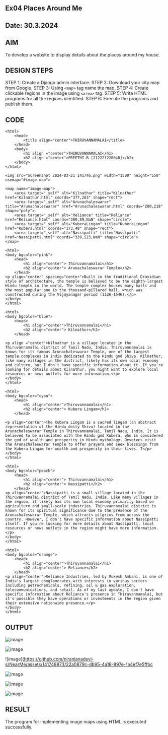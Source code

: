 ## Ex04 Places Around Me
## Date: 30.3.2024

## AIM
To develop a website to display details about the places around my house.

## DESIGN STEPS

STEP 1: Create a Django admin interface.
STEP 2: Download your city map from Google.
STEP 3: Using ```<map>``` tag name the map.
STEP 4: Create clickable regions in the image using ```<area>``` tag.
STEP 5: Write HTML programs for all the regions identified.
STEP 6: Execute the programs and publish them.

## CODE
~~~
<html>
    <head>
        <title align="center">THIRUVANNAMALAI</title>
    </head>
    <body>
        <h1 align ="center">THIRUVANNAMALAI</h1>
        <h2 align ="center">PREETHI.B [212221220040]</h2>
    </body>
</html>

<img src="Screenshot 2024-03-21 141746.png" width="1500" height="550" usemap="#image-map">

<map name="image-map">
    <area target="_self" alt="Kilnathur" title="Kilnathur" href="Kilnathur.html" coords="377,203" shape="rect">
    <area target="_self" alt="Arunachaleswarar" title="Arunachaleswarar" href="Arunachaleswarar.html" coords="200,218" shape="poly">
    <area target="_self" alt="Reliance" title="Reliance" href="Reliance.html" coords="380,89,NaN" shape="circle">
    <area target="_self" alt="KuberaLingam" title="KuberaLingam" href="Kubera.html" coords="173,40" shape="rect">
    <area target="_self" alt="Nassipatti" title="Nassipatti" href="Nassipatti.html" coords="339,523,NaN" shape="circle">
</map>

<html>
<body bgcolor="pink">
    <head>
        <h1 align="center"> Thiruvannamalai</h1>
        <h2 align="center"> Arunachaleswarar Temple</h2>
    </head>
<p align="center" spacing="center">Built in the traditional Dravidian style of architecture, the temple is believed to be the eighth-largest Hindu temple in the world. The temple complex houses many halls and the most popular one is the thousand-pillared hall, which was constructed during the Vijayanagar period (1336-1646).</p>
</body>
</html>

<html>
<body bgcolor="blue">
    <head>
        <h1 align="center">Thiruvannamalai</h1>
        <h2 align="center"> Kilnathur</h2>
    </head>

<p align ="center">Kilnathur is a village located in the Thiruvannamalai district of Tamil Nadu, India. Thiruvannamalai is known for its famous Arunachaleswarar Temple, one of the largest temple complexes in India dedicated to the Hindu god Shiva. Kilnathur, like many villages in the district, likely has its own local economy and culture, but I don't have specific information about it. If you're looking for details about Kilnathur, you might want to explore local resources or news outlets for more information.</p>
</body>
</html>

<html>
<body bgcolor="cyan">
    <head>
        <h1 align="center">Thiruvannamalai</h1>
        <h2 align="center"> Kubera Lingam</h2>
    </head>

<p align="center">The Kubera Lingam is a sacred lingam (an abstract representation of the Hindu deity Shiva) located in the Arunachaleswarar Temple in Thiruvannamalai, Tamil Nadu, India. It is believed to be associated with the Hindu god Kubera, who is considered the god of wealth and prosperity in Hindu mythology. Devotees visit the Arunachaleswarar Temple to offer prayers and seek blessings from the Kubera Lingam for wealth and prosperity in their lives. T</p>
</body>
</html>

<html>
<body bgcolor="peach">
    <head>
        <h1 align="center"> Thiruvannamalai</h1>
        <h2 align="center"> Nassipatti</h2>
    </head>
<p align="center">Nassipatti is a small village located in the Thiruvannamalai district of Tamil Nadu, India. Like many villages in the region, it likely has its own local economy primarily based on agriculture and small-scale industries. Thiruvannamalai district is known for its spiritual significance due to the presence of the Arunachaleswarar Temple, which attracts pilgrims from across the country. However, I don't have specific information about Nassipatti itself. If you're looking for more details about Nassipatti, local resources or news outlets in the region might have more information.</p>
</body>
</html>

<html>
<body bgcolor="orange">
    <head>
        <h1 align="center">Thiruvannamalai</h1>
        <h2 align="center"> Reliance</h2>
    </head>
<p align="center">Reliance Industries, led by Mukesh Ambani, is one of India's largest conglomerates with interests in various sectors including petrochemicals, refining, oil & gas exploration, telecommunications, and retail. As of my last update, I don't have specific information about Reliance's presence in Thiruvannamalai, but it's possible they have operations or investments in the region given their extensive nationwide presence.</p>
</body>
</html>

~~~
## OUTPUT
![image](https://github.com/niranjanadevi-s/NearMe/assets/141748873/c92ad94f-47a8-4963-ae21-2c2b56e90b00)

![image](https://github.com/niranjanadevi-s/NearMe/assets/141748873/9d8c22b6-8069-4513-9929-bafd9994949a)

![image](https://github.com/niranjanadevi-s/NearMe/assets/141748873/22a0879c-db95-4a18-897e-1a4ef7e5ffbc

![image](https://github.com/niranjanadevi-s/NearMe/assets/141748873/5394147c-638a-437e-a89f-58488b783f9a)

![image](https://github.com/niranjanadevi-s/NearMe/assets/141748873/10a5f4eb-ea3d-46b5-a8b8-330ed64e77e9)

![image](https://github.com/niranjanadevi-s/NearMe/assets/141748873/27c81c95-9a62-494d-a031-81e3998e90b9)

## RESULT
The program for implementing image maps using HTML is executed successfully.

